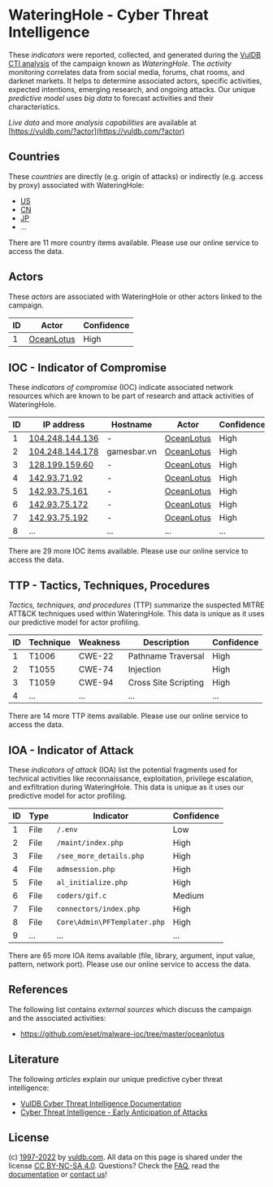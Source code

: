 # WateringHole - Cyber Threat Intelligence

These _indicators_ were reported, collected, and generated during the [VulDB CTI analysis](https://vuldb.com/?kb.cti) of the campaign known as _WateringHole_. The _activity monitoring_ correlates data from social media, forums, chat rooms, and darknet markets. It helps to determine associated actors, specific activities, expected intentions, emerging research, and ongoing attacks. Our unique _predictive model_ uses _big data_ to forecast activities and their characteristics.

_Live data_ and more _analysis capabilities_ are available at [https://vuldb.com/?actor](https://vuldb.com/?actor)

## Countries

These _countries_ are directly (e.g. origin of attacks) or indirectly (e.g. access by proxy) associated with WateringHole:

* [US](https://vuldb.com/?country.us)
* [CN](https://vuldb.com/?country.cn)
* [JP](https://vuldb.com/?country.jp)
* ...

There are 11 more country items available. Please use our online service to access the data.

## Actors

These _actors_ are associated with WateringHole or other actors linked to the campaign.

ID | Actor | Confidence
-- | ----- | ----------
1 | [OceanLotus](https://vuldb.com/?actor.oceanlotus) | High

## IOC - Indicator of Compromise

These _indicators of compromise_ (IOC) indicate associated network resources which are known to be part of research and attack activities of WateringHole.

ID | IP address | Hostname | Actor | Confidence
-- | ---------- | -------- | ----- | ----------
1 | [104.248.144.136](https://vuldb.com/?ip.104.248.144.136) | - | [OceanLotus](https://vuldb.com/?actor.oceanlotus) | High
2 | [104.248.144.178](https://vuldb.com/?ip.104.248.144.178) | gamesbar.vn | [OceanLotus](https://vuldb.com/?actor.oceanlotus) | High
3 | [128.199.159.60](https://vuldb.com/?ip.128.199.159.60) | - | [OceanLotus](https://vuldb.com/?actor.oceanlotus) | High
4 | [142.93.71.92](https://vuldb.com/?ip.142.93.71.92) | - | [OceanLotus](https://vuldb.com/?actor.oceanlotus) | High
5 | [142.93.75.161](https://vuldb.com/?ip.142.93.75.161) | - | [OceanLotus](https://vuldb.com/?actor.oceanlotus) | High
6 | [142.93.75.172](https://vuldb.com/?ip.142.93.75.172) | - | [OceanLotus](https://vuldb.com/?actor.oceanlotus) | High
7 | [142.93.75.192](https://vuldb.com/?ip.142.93.75.192) | - | [OceanLotus](https://vuldb.com/?actor.oceanlotus) | High
8 | ... | ... | ... | ...

There are 29 more IOC items available. Please use our online service to access the data.

## TTP - Tactics, Techniques, Procedures

_Tactics, techniques, and procedures_ (TTP) summarize the suspected MITRE ATT&CK techniques used within WateringHole. This data is unique as it uses our predictive model for actor profiling.

ID | Technique | Weakness | Description | Confidence
-- | --------- | -------- | ----------- | ----------
1 | T1006 | CWE-22 | Pathname Traversal | High
2 | T1055 | CWE-74 | Injection | High
3 | T1059 | CWE-94 | Cross Site Scripting | High
4 | ... | ... | ... | ...

There are 14 more TTP items available. Please use our online service to access the data.

## IOA - Indicator of Attack

These _indicators of attack_ (IOA) list the potential fragments used for technical activities like reconnaissance, exploitation, privilege escalation, and exfiltration during WateringHole. This data is unique as it uses our predictive model for actor profiling.

ID | Type | Indicator | Confidence
-- | ---- | --------- | ----------
1 | File | `/.env` | Low
2 | File | `/maint/index.php` | High
3 | File | `/see_more_details.php` | High
4 | File | `admsession.php` | High
5 | File | `al_initialize.php` | High
6 | File | `coders/gif.c` | Medium
7 | File | `connectors/index.php` | High
8 | File | `Core\Admin\PFTemplater.php` | High
9 | ... | ... | ...

There are 65 more IOA items available (file, library, argument, input value, pattern, network port). Please use our online service to access the data.

## References

The following list contains _external sources_ which discuss the campaign and the associated activities:

* https://github.com/eset/malware-ioc/tree/master/oceanlotus

## Literature

The following _articles_ explain our unique predictive cyber threat intelligence:

* [VulDB Cyber Threat Intelligence Documentation](https://vuldb.com/?kb.cti)
* [Cyber Threat Intelligence - Early Anticipation of Attacks](https://www.scip.ch/en/?labs.20201022)

## License

(c) [1997-2022](https://vuldb.com/?kb.changelog) by [vuldb.com](https://vuldb.com/?kb.about). All data on this page is shared under the license [CC BY-NC-SA 4.0](https://creativecommons.org/licenses/by-nc-sa/4.0/). Questions? Check the [FAQ](https://vuldb.com/?kb.faq), read the [documentation](https://vuldb.com/?kb) or [contact us](https://vuldb.com/?contact)!

